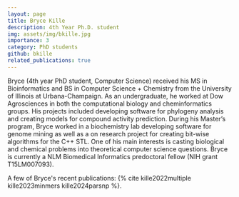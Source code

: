 ```yaml
---
layout: page
title: Bryce Kille
description: 4th Year Ph.D. student
img: assets/img/bkille.jpg
importance: 3
category: PhD students
github: bkille
related_publications: true
---
```


Bryce (4th year PhD student, Computer Science) received his MS in Bioinformatics and BS in Computer Science + Chemistry from the University of Illinois at Urbana-Champaign. As an undergraduate, he worked at Dow Agrosciences in both the computational biology and cheminformatics groups. His projects included developing software for phylogeny analysis and creating models for compound activity prediction. During his Master’s program, Bryce worked in a biochemistry lab developing software for genome mining as well as a on research project for creating bit-wise algorithms for the C++ STL. One of his main interests is casting biological and chemical problems into theoretical computer science questions. Bryce is currently a NLM Biomedical Informatics predoctoral fellow (NIH grant T15LM007093).

A few of Bryce's recent publications: {% cite kille2022multiple kille2023minmers kille2024parsnp %}.
